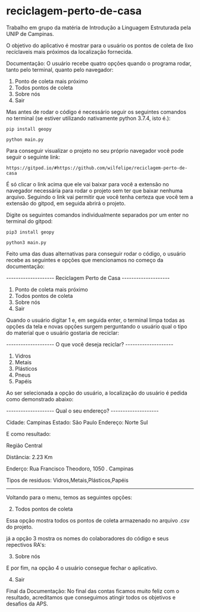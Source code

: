 # reciclagem-perto-de-casa
Trabalho em grupo da matéria de Introdução a Linguagem Estruturada pela UNIP de Campinas.

O objetivo do aplicativo é mostrar para o usuário os pontos de coleta de lixo recíclaveis mais próximos da localização fornecida.

Documentação: O usuário recebe quatro opções quando o programa rodar, tanto pelo terminal, quanto pelo navegador:

1. Ponto de coleta mais próximo
2. Todos pontos de coleta
3. Sobre nós
4. Sair

 Mas antes de rodar o código é necessário seguir os seguintes comandos no terminal (se estiver utilizando nativamente python 3.7.4, isto é.):

	pip install geopy

	python main.py

Para conseguir visualizar o projeto no seu próprio navegador você pode seguir o seguinte link:

	https://gitpod.io/#https://github.com/wilfelipe/reciclagem-perto-de-casa
	
É só clicar o link acima que ele vai baixar para você a extensão no navegador necessária para rodar o projeto sem ter que baixar nenhuma arquivo. Seguindo o link vai permitir que você tenha certeza que você tem a extensão do gitpod, em seguida abrirá o projeto.

Digite os seguintes comandos individualmente separados por um enter no terminal do gitpod:

	pip3 install geopy

	python3 main.py
	
Feito uma das duas alternativas para conseguir rodar o código, o usuário recebe as seguintes e opções que mencionamos no começo da documentação:

-------------------- Reciclagem Perto de Casa --------------------

1. Ponto de coleta mais próximo
2. Todos pontos de coleta
3. Sobre nós
4. Sair


Quando o usuário digitar 1 e, em seguida enter, o terminal limpa todas as opções da tela e novas opções surgem perguntando o usuário qual o tipo do material que o usuário gostaria de reciclar:
	
-------------------- O que você deseja reciclar? --------------------

1. Vidros
2. Metais
3. Plásticos
4. Pneus
5. Papéis 


Ao ser selecionada a opção do usuário, a localização do usuário é pedida como demonstrado abaixo:



-------------------- Qual o seu endereço? --------------------

Cidade: Campinas
Estado: São Paulo
Endereço: Norte Sul

E como resultado:

Região Central


Distância:  2.23 Km


Enderço:  Rua Francisco Theodoro, 1050 . Campinas


Tipos de residuos:  Vidros,Metais,Plásticos,Papéis


---------------------------





Voltando para o menu, temos as seguintes opções:



2. Todos pontos de coleta

Essa opção mostra todos os pontos de coleta armazenado no arquivo .csv do projeto.


já a opção 3 mostra os nomes do colaboradores do código e seus repectivos RA's:


3. Sobre nós

E por fim, na opção 4 o usuário consegue fechar o aplicativo.


4. Sair


Final da Documentação: No final das contas ficamos muito feliz com o resultado, acreditamos que conseguimos atingir todos os objetivos e desafios da APS.
